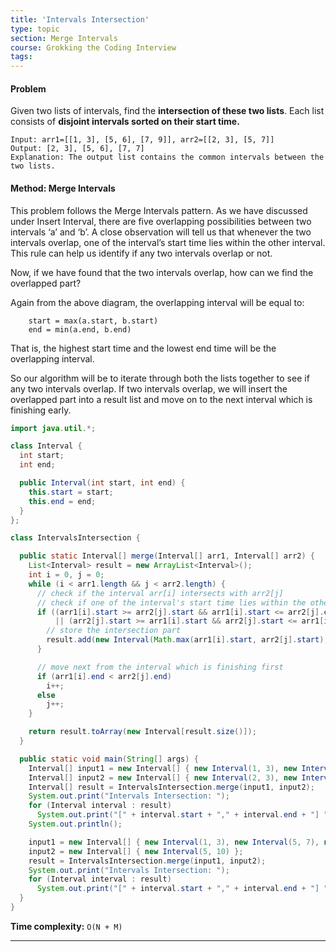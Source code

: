 ```yaml
---
title: 'Intervals Intersection'
type: topic
section: Merge Intervals
course: Grokking the Coding Interview
tags:
---
```

#### Problem
Given two lists of intervals, find the **intersection of these two lists**. Each list consists of **disjoint intervals sorted on their start time.**
```
Input: arr1=[[1, 3], [5, 6], [7, 9]], arr2=[[2, 3], [5, 7]]
Output: [2, 3], [5, 6], [7, 7]
Explanation: The output list contains the common intervals between the two lists.
```

#### Method: Merge Intervals
This problem follows the Merge Intervals pattern. As we have discussed under Insert Interval, there are five overlapping possibilities between two intervals ‘a’ and ‘b’. A close observation will tell us that whenever the two intervals overlap, one of the interval’s start time lies within the other interval. This rule can help us identify if any two intervals overlap or not.

Now, if we have found that the two intervals overlap, how can we find the overlapped part?

Again from the above diagram, the overlapping interval will be equal to:
```
    start = max(a.start, b.start)
    end = min(a.end, b.end) 
```
That is, the highest start time and the lowest end time will be the overlapping interval.

So our algorithm will be to iterate through both the lists together to see if any two intervals overlap. If two intervals overlap, we will insert the overlapped part into a result list and move on to the next interval which is finishing early.
```java
import java.util.*;

class Interval {
  int start;
  int end;

  public Interval(int start, int end) {
    this.start = start;
    this.end = end;
  }
};

class IntervalsIntersection {

  public static Interval[] merge(Interval[] arr1, Interval[] arr2) {
    List<Interval> result = new ArrayList<Interval>();
    int i = 0, j = 0;
    while (i < arr1.length && j < arr2.length) {
      // check if the interval arr[i] intersects with arr2[j]
      // check if one of the interval's start time lies within the other interval
      if ((arr1[i].start >= arr2[j].start && arr1[i].start <= arr2[j].end)
          || (arr2[j].start >= arr1[i].start && arr2[j].start <= arr1[i].end)) {
        // store the intersection part
        result.add(new Interval(Math.max(arr1[i].start, arr2[j].start), Math.min(arr1[i].end, arr2[j].end)));
      }

      // move next from the interval which is finishing first
      if (arr1[i].end < arr2[j].end)
        i++;
      else
        j++;
    }

    return result.toArray(new Interval[result.size()]);
  }

  public static void main(String[] args) {
    Interval[] input1 = new Interval[] { new Interval(1, 3), new Interval(5, 6), new Interval(7, 9) };
    Interval[] input2 = new Interval[] { new Interval(2, 3), new Interval(5, 7) };
    Interval[] result = IntervalsIntersection.merge(input1, input2);
    System.out.print("Intervals Intersection: ");
    for (Interval interval : result)
      System.out.print("[" + interval.start + "," + interval.end + "] ");
    System.out.println();

    input1 = new Interval[] { new Interval(1, 3), new Interval(5, 7), new Interval(9, 12) };
    input2 = new Interval[] { new Interval(5, 10) };
    result = IntervalsIntersection.merge(input1, input2);
    System.out.print("Intervals Intersection: ");
    for (Interval interval : result)
      System.out.print("[" + interval.start + "," + interval.end + "] ");
  }
}
```
**Time complexity:** `O(N + M)`


---